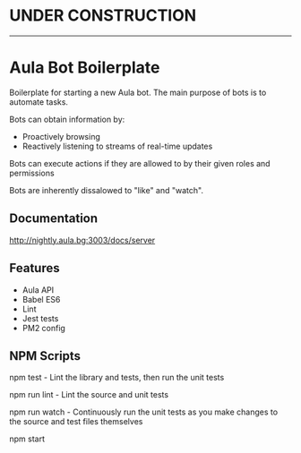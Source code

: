 # UNDER CONSTRUCTION

---

# Aula Bot Boilerplate
Boilerplate for starting a new Aula bot. The main purpose of bots is to automate tasks.

Bots can obtain information by:
- Proactively browsing
- Reactively listening to streams of real-time updates

Bots can execute actions if they are allowed to by their given roles and permissions

Bots are inherently dissalowed to "like" and "watch".

## Documentation
http://nightly.aula.bg:3003/docs/server

## Features
- Aula API
- Babel ES6
- Lint
- Jest tests
- PM2 config

## NPM Scripts

npm test - Lint the library and tests, then run the unit tests

npm run lint - Lint the source and unit tests

npm run watch - Continuously run the unit tests as you make changes to the source and test files themselves

npm start

